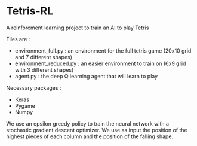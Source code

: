 # Tetris-RL
A reinforcment learning project to train an AI to play Tetris

Files are :
 - environment_full.py : an environment for the full tetris game (20x10 grid and 7 different shapes)
 - environment_reduced.py : an easier environment to train on (6x9 grid with 3 different shapes)
 - agent.py : the deep Q learning agent that will learn to play
 
Necessary packages :
 - Keras
 - Pygame
 - Numpy

We use an epsilon greedy policy to train the neural network with a stochastic gradient descent optimizer.
We use as input the position of the highest pieces of each column and the position of the falling shape.
